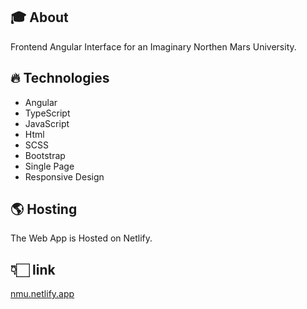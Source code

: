 ## 🎓 About  
Frontend Angular Interface for an Imaginary Northen Mars University.

## 🔥 Technologies  
- Angular
- TypeScript
- JavaScript
- Html
- SCSS
- Bootstrap
- Single Page 
- Responsive Design

## 🌎 Hosting  
The Web App is Hosted on Netlify.


## 👇🏻 link 

[nmu.netlify.app](https://nmu.netlify.app/)
